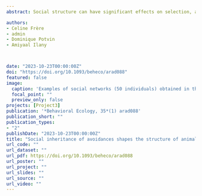 ```yaml
---
abstract: Social structure can have significant effects on selection, affecting both individual fitness traits and population-level processes. As such, research into its dynamics and evolution has spiked in the last decade, where theoretical and computational advances in social network analysis have increased our understanding of its ecological and inheritance underpinnings. Yet, the processes that shape the formation of structure within social networks are poorly understood and the role of social avoidances unknown. Social avoidances are an alternate of social affiliation in animal societies, which, although invisible, likely play a role in shaping animal social networks. Assuming social avoidances evolve under similar constraints as affiliative behavior, we extended a previous model of social inheritance of affiliations to investigate the impact of social inheritance of avoidances on social network structure. We modeled avoidances as relationships that individuals can copy from their mothers or from their mother’s social environment and varied the degrees to which individuals inherit social affiliates and avoidances to test their combined influence on social network structure. We found that inheriting avoidances via maternal social environments made social networks less dense and more modular, thereby demonstrating how social avoidance can shape the evolution of animal social networks.

authors:
- Celine Frère
- admin
- Dominique Potvin
- Amiyaal Ilany



date: "2023-10-23T00:00:00Z"
doi: "https://doi.org/10.1093/beheco/arad088"
featured: false
image:
  caption: 'Examples of social networks (50 individuals) obtained in the two-step model under zero (Pa = 0, left), moderate (Pa = 0.4, middle), and high (Pa = 0.8, right) inheritance of avoidances.'
  focal_point: ""
  preview_only: false
projects: [Project3]
publication: '*Behavioral Ecology, 35*(1) arad088'
publication_short: ""
publication_types:
- "2"
publishDate: "2023-10-23T00:00:00Z"
title: "Social inheritance of avoidances shapes the structure of animal social networks"
url_code: ""
url_dataset: ""
url_pdf: https://doi.org/10.1093/beheco/arad088
url_poster: ""
url_project: ""
url_slides: ""
url_source: ""
url_video: ""
---
```


